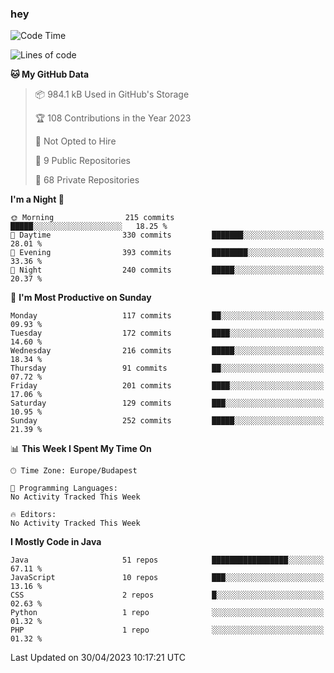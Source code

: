 ### hey

<!--START_SECTION:waka-->
![Code Time](http://img.shields.io/badge/Code%20Time-884%20hrs%2054%20mins-blue)

![Lines of code](https://img.shields.io/badge/From%20Hello%20World%20I%27ve%20Written-934.6%20thousand%20lines%20of%20code-blue)

**🐱 My GitHub Data** 

> 📦 984.1 kB Used in GitHub's Storage 
 > 
> 🏆 108 Contributions in the Year 2023
 > 
> 🚫 Not Opted to Hire
 > 
> 📜 9 Public Repositories 
 > 
> 🔑 68 Private Repositories 
 > 
**I'm a Night 🦉** 

```text
🌞 Morning                215 commits         █████░░░░░░░░░░░░░░░░░░░░   18.25 % 
🌆 Daytime                330 commits         ███████░░░░░░░░░░░░░░░░░░   28.01 % 
🌃 Evening                393 commits         ████████░░░░░░░░░░░░░░░░░   33.36 % 
🌙 Night                  240 commits         █████░░░░░░░░░░░░░░░░░░░░   20.37 % 
```
📅 **I'm Most Productive on Sunday** 

```text
Monday                   117 commits         ██░░░░░░░░░░░░░░░░░░░░░░░   09.93 % 
Tuesday                  172 commits         ████░░░░░░░░░░░░░░░░░░░░░   14.60 % 
Wednesday                216 commits         █████░░░░░░░░░░░░░░░░░░░░   18.34 % 
Thursday                 91 commits          ██░░░░░░░░░░░░░░░░░░░░░░░   07.72 % 
Friday                   201 commits         ████░░░░░░░░░░░░░░░░░░░░░   17.06 % 
Saturday                 129 commits         ███░░░░░░░░░░░░░░░░░░░░░░   10.95 % 
Sunday                   252 commits         █████░░░░░░░░░░░░░░░░░░░░   21.39 % 
```


📊 **This Week I Spent My Time On** 

```text
🕑︎ Time Zone: Europe/Budapest

💬 Programming Languages: 
No Activity Tracked This Week

🔥 Editors: 
No Activity Tracked This Week
```

**I Mostly Code in Java** 

```text
Java                     51 repos            █████████████████░░░░░░░░   67.11 % 
JavaScript               10 repos            ███░░░░░░░░░░░░░░░░░░░░░░   13.16 % 
CSS                      2 repos             █░░░░░░░░░░░░░░░░░░░░░░░░   02.63 % 
Python                   1 repo              ░░░░░░░░░░░░░░░░░░░░░░░░░   01.32 % 
PHP                      1 repo              ░░░░░░░░░░░░░░░░░░░░░░░░░   01.32 % 
```




 Last Updated on 30/04/2023 10:17:21 UTC
<!--END_SECTION:waka-->
